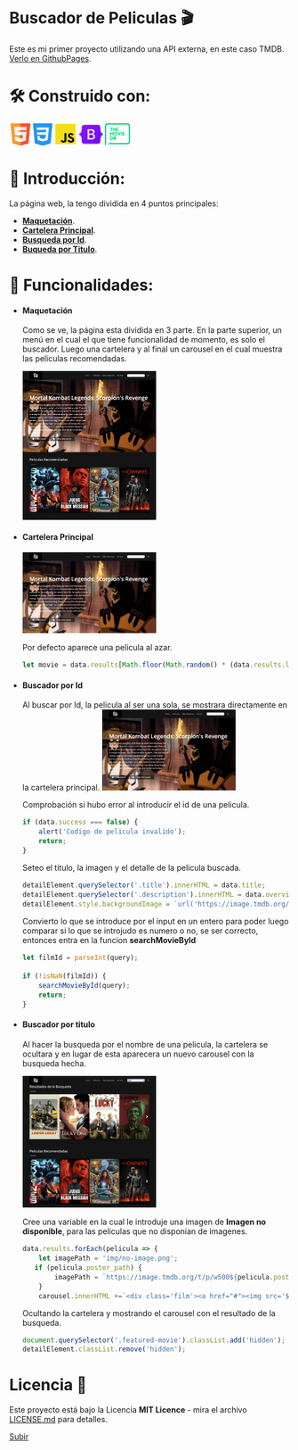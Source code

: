 
<a name="top"></a>

# Buscador de Peliculas :clapper:
Este es mi primer proyecto utilizando una API externa, en este caso TMDB.
[Verlo en GithubPages](https://gianrondo91.github.io/Pelicula/).


# 🛠️ Construido con: 
<img src="img/html5.png" width="40"><img src="img/css3.png" width="40"><img src="img/js.png" width="42"><img src="img/bootstrap.png" width="50"><img src="img/tmdb.png" width="45">

# 🚀 Introducción: 
La página web, la tengo dividida en 4 puntos principales:
- [**Maquetación**](#item1).
- [**Cartelera Principal**](#item2).
- [**Busqueda por Id**](#item3).
- [**Buqueda por Titulo**](#item4).


# :book: Funcionalidades: 

- #### <a name="item1"></a>Maquetación
    Como se ve, la página esta dividida en 3 parte.
    En la parte superior, un menú en el cual el que tiene funcionalidad de momento, es solo el buscador.
    Luego una cartelera y al final un carousel en el cual muestra las peliculas recomendadas.
    
    <img src="img/pelicula.png" width="50%">

- #### <a name="item1"></a>Cartelera Principal
    <img src="img/Portada.png" width="50%">
    
    Por defecto aparece una pelicula al azar.
    ```js
    let movie = data.results[Math.floor(Math.random() * (data.results.length - 1))];
    ```
    
- #### <a name="item3"></a>Buscador por Id
    Al buscar por Id, la pelicula al ser una sola, se mostrara directamente en la cartelera principal.
    <img src="img/Portada.png" width="50%">

    Comprobación si hubo error al introducir el id de una pelicula.
    ```js
    if (data.success === false) {
        alert('Codigo de pelicula invalido');
        return;
    }
    ```
    Seteo el titulo, la imagen y el detalle de la pelicula buscada.
    ```js
    detailElement.querySelector('.title').innerHTML = data.title;
    detailElement.querySelector('.description').innerHTML = data.overview;
    detailElement.style.backgroundImage = `url('https://image.tmdb.org/t/p/w500${data.backdrop_path}')`;
    ```
    Convierto lo que se introduce por el input en un entero para poder luego comparar si lo que se introjudo es numero o no, se ser correcto, entonces entra en la funcion **searchMovieById**
    ```js
    let filmId = parseInt(query);

    if (!isNaN(filmId)) {
        searchMovieById(query);
        return;
    }
    ```

- #### <a name="item4"></a>Buscador por titulo
    Al hacer la busqueda por el nombre de una pelicula, la cartelera se ocultara y en lugar de esta aparecera un nuevo carousel con la busqueda hecha.
    
    <img src="img/busquedaName.png" width="50%">

    Cree una variable en la cual le introduje una imagen de **Imagen no disponible**, para las peliculas que no disponian de imagenes.
    ```js
    data.results.forEach(pelicula => {
        let imagePath = 'img/no-image.png';
       if (pelicula.poster_path) {
            imagePath = `https://image.tmdb.org/t/p/w500${pelicula.poster_path}`;
        }
        carousel.innerHTML +=`<div class='film'><a href="#"><img src='${imagePath}'class='img-fluid float-end'></img></a></div>`});
     ``` 

     Ocultando la cartelera y mostrando el carousel con el resultado de la busqueda.
    ```js
    document.querySelector('.featured-movie').classList.add('hidden');
    detailElement.classList.remove('hidden');
    ```

# Licencia 📄

Este proyecto está bajo la Licencia **MIT Licence** - mira el archivo [LICENSE.md](LICENSE.md) para detalles.


[Subir](#top)
